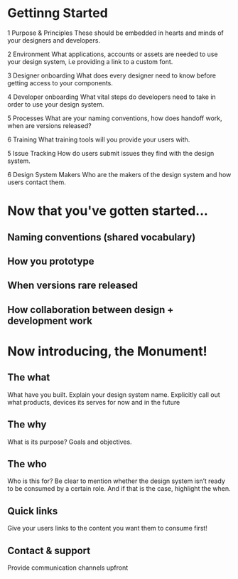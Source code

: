 # Gettinng Started

1 Purpose & Principles
These should be embedded in hearts and minds of your designers and developers.

2	Environment
What applications, accounts or assets are needed to use your design system, i.e providing a link to a custom font.

3	Designer onboarding
What does every designer need to know before getting access to your components.

4	Developer onboarding
What vital steps do developers need to take in order to use your design system.

5	Processes
What are your naming conventions, how does handoff work, when are versions released?

6	Training
What training tools will you provide your users with.

5	Issue Tracking
How do users submit issues they find with the design system.

6	Design System Makers
Who are the makers of the design system and how users contact them.


# Now that you've gotten started...

## Naming conventions (shared vocabulary)

## How you prototype

## When versions rare released

## How collaboration between design + development work


# Now introducing, the Monument!

## The what
What have you built. Explain your design system name. Explicitly call out what products, devices its serves for now and in the future

## The why
What is its purpose? Goals and objectives.

## The who
Who is this for? Be clear to mention whether the design system isn’t ready to be consumed by a certain role. And if that is the case, highlight the when.

## Quick links
Give your users links to the content you want them to consume first!

## Contact & support
Provide communication channels upfront
